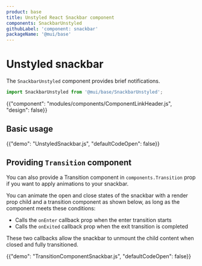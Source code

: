 ```yaml
---
product: base
title: Unstyled React Snackbar component
components: SnackbarUnstyled
githubLabel: 'component: snackbar'
packageName: '@mui/base'
---
```


# Unstyled snackbar

<p class="description">The <code>SnackbarUnstyled</code> component provides brief notifications.</p>

```js
import SnackbarUnstyled from '@mui/base/SnackbarUnstyled';
```

{{"component": "modules/components/ComponentLinkHeader.js", "design": false}}

## Basic usage

{{"demo": "UnstyledSnackbar.js", "defaultCodeOpen": false}}

## Providing `Transition` component

You can also provide a Transition component in `components.Transition` prop if you want to apply animations to your snackbar.

You can animate the open and close states of the snackbar with a render prop child and a transition component as shown below, as long as the component meets these conditions:

- Calls the `onEnter` callback prop when the enter transition starts
- Calls the `onExited` callback prop when the exit transition is completed

These two callbacks allow the snackbar to unmount the child content when closed and fully transitioned.

{{"demo": "TransitionComponentSnackbar.js", "defaultCodeOpen": false}}
